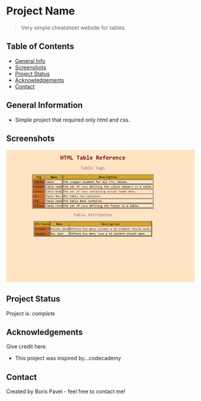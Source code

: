 # Project Name

> Very simple cheatsheet website for tables.

## Table of Contents

- [General Info](#general-information)
- [Screenshots](#screenshots)
- [Project Status](#project-status)
- [Acknowledgements](#acknowledgements)
- [Contact](#contact)

## General Information

- Simple project that required only html and css.

## Screenshots

![Example screenshot](./img/Screenshot.png)

## Project Status

Project is: _complete_

## Acknowledgements

Give credit here.

- This project was inspired by...codecademy

## Contact

Created by Boris Pavel - feel free to contact me!

